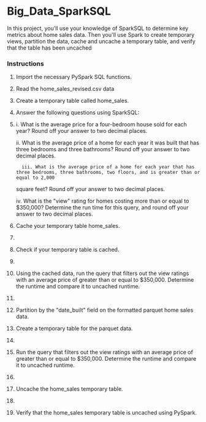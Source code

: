 # Big_Data_SparkSQL

In this project, you'll use your knowledge of SparkSQL to determine key metrics about home sales data. Then you'll use Spark to create temporary views,
partition the data, cache and uncache a temporary table, and verify that the table has been uncached

### Instructions
1.	Import the necessary PySpark SQL functions.
2.	Read the home_sales_revised.csv data 
3.	Create a temporary table called home_sales.
4.	Answer the following questions using SparkSQL:
5.	
   	i. What is the average price for a four-bedroom house sold for each year? Round off your answer to two decimal places.
      
      ii. What is the average price of a home for each year it was built that has three bedrooms and three bathrooms? Round off your answer to two decimal places.
      
     	 iii. What is the average price of a home for each year that has three bedrooms, three bathrooms, two floors, and is greater than or equal to 2,000 
      square feet? Round off your answer to two decimal places.
      
      iv. What is the "view" rating for homes costing more than or equal to $350,000? Determine the run time for this query, and round off your answer to two decimal places.
      
5.	Cache your temporary table home_sales.
6.	
7.	Check if your temporary table is cached.
8.	
9.	Using the cached data, run the query that filters out the view ratings with an average price of greater than or equal to $350,000. Determine the runtime and compare it to uncached runtime.
10.	
11.	Partition by the "date_built" field on the formatted parquet home sales data.
12.	Create a temporary table for the parquet data.
13.	
14.	Run the query that filters out the view ratings with an average price of greater than or equal to $350,000. Determine the runtime and compare it to uncached runtime.
15.	
16.	Uncache the home_sales temporary table.
17.	
18.	Verify that the home_sales temporary table is uncached using PySpark.
